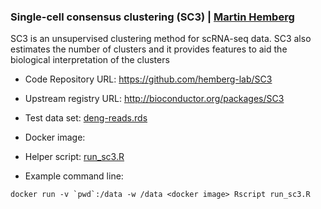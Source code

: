 ### Single-cell consensus clustering (SC3)  | [Martin Hemberg](mailto:mh26@sanger.ac.uk)

SC3 is an unsupervised clustering method for scRNA-seq data. SC3 also estimates the number of clusters and it provides features to aid the biological interpretation of the clusters

* Code Repository URL: https://github.com/hemberg-lab/SC3

* Upstream registry URL: http://bioconductor.org/packages/SC3

* Test data set: [deng-reads.rds](https://github.com/hemberg-lab/scRNA.seq.course/blob/master/deng/deng-reads.rds?raw=true)

* Docker image:

* Helper script: [run_sc3.R](https://github.com/jlchang/drafts/blob/master/methods_repo/run_sc3_test.R)

* Example command line:
```
docker run -v `pwd`:/data -w /data <docker image> Rscript run_sc3.R
```